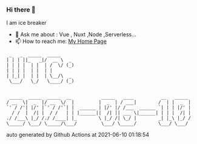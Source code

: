 ### Hi there 👋

I am ice breaker

- 💬 Ask me about : Vue , Nuxt ,Node ,Serverless...
- 📫 How to reach me: [My Home Page](https://icebreaker.top/)

```
 _   _  _____  _____     
| | | ||_   _|/  __ \  _ 
| | | |  | |  | /  \/ (_)
| | | |  | |  | |        
| |_| |  | |  | \__/\  _ 
 \___/   \_/   \____/ (_)
                         
                         
 _____  _____  _____  __           _____   ____          __   _____ 
/ __  \|  _  |/ __  \/  |         |  _  | / ___|        /  | |  _  |
`' / /'| |/' |`' / /'`| |  ______ | |/' |/ /___  ______ `| | | |/' |
  / /  |  /| |  / /   | | |______||  /| || ___ \|______| | | |  /| |
./ /___\ |_/ /./ /____| |_        \ |_/ /| \_/ |        _| |_\ |_/ /
\_____/ \___/ \_____/\___/         \___/ \_____/        \___/ \___/
```

auto generated by Github Actions at 2021-06-10 01:18:54
